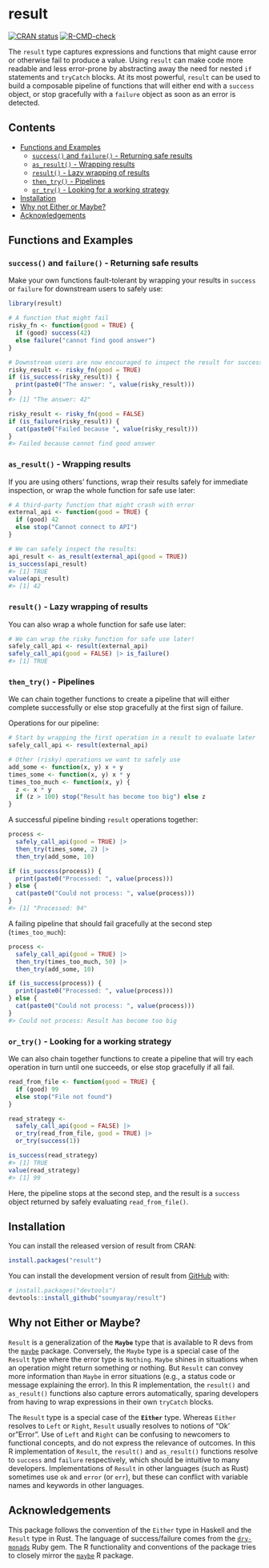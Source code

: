 
<!-- README.md is generated from README.Rmd. Please edit that file -->
<!-- Use devtools::build_readme() to render README.Rmd to README.md -->

# result

<!-- badges: start -->

[![CRAN
status](https://www.r-pkg.org/badges/version/result)](https://CRAN.R-project.org/package=result)
[![R-CMD-check](https://github.com/soumyaray/result/actions/workflows/R-CMD-check.yaml/badge.svg)](https://github.com/soumyaray/result/actions/workflows/R-CMD-check.yaml)
<!-- badges: end -->

The `result` type captures expressions and functions that might cause
error or otherwise fail to produce a value. Using `result` can make code
more readable and less error-prone by abstracting away the need for
nested `if` statements and `tryCatch` blocks. At its most powerful,
`result` can be used to build a composable pipeline of functions that
will either end with a `success` object, or stop gracefully with a
`failure` object as soon as an error is detected.

## Contents

- [Functions and Examples](#functions-and-examples)
  - [`success()` and `failure()` - Returning safe
    results](#success-and-failure---returning-safe-results)
  - [`as_result()` - Wrapping results](#as_result---wrapping-results)
  - [`result()` - Lazy wrapping of
    results](#result---lazy-wrapping-of-results)
  - [`then_try()` - Pipelines](#then_try---pipelines)
  - [`or_try()` - Looking for a working
    strategy](#or_try---looking-for-a-working-strategy)
- [Installation](#installation)
- [Why not Either or Maybe?](#why-not-either-or-maybe)
- [Acknowledgements](#acknowledgements)

## Functions and Examples

### `success()` and `failure()` - Returning safe results

Make your own functions fault-tolerant by wrapping your results in
`success` or `failure` for downstream users to safely use:

``` r
library(result)

# A function that might fail
risky_fn <- function(good = TRUE) {
  if (good) success(42)
  else failure("cannot find good answer")
}

# Downstream users are now encouraged to inspect the result for success
risky_result <- risky_fn(good = TRUE)
if (is_success(risky_result)) {
  print(paste0("The answer: ", value(risky_result)))
}
#> [1] "The answer: 42"

risky_result <- risky_fn(good = FALSE)
if (is_failure(risky_result)) {
  cat(paste0("Failed because ", value(risky_result)))
}
#> Failed because cannot find good answer
```

### `as_result()` - Wrapping results

If you are using others’ functions, wrap their results safely for
immediate inspection, or wrap the whole function for safe use later:

``` r
# A third-party function that might crash with error
external_api <- function(good = TRUE) {
  if (good) 42
  else stop("Cannot connect to API")
}

# We can safely inspect the results:
api_result <- as_result(external_api(good = TRUE))
is_success(api_result)
#> [1] TRUE
value(api_result)
#> [1] 42
```

### `result()` - Lazy wrapping of results

You can also wrap a whole function for safe use later:

``` r
# We can wrap the risky function for safe use later!
safely_call_api <- result(external_api)
safely_call_api(good = FALSE) |> is_failure()
#> [1] TRUE
```

### `then_try()` - Pipelines

We can chain together functions to create a pipeline that will either
complete successfully or else stop gracefully at the first sign of
failure.

Operations for our pipeline:

``` r
# Start by wrapping the first operation in a result to evaluate later
safely_call_api <- result(external_api)

# Other (risky) operations we want to safely use
add_some <- function(x, y) x + y
times_some <- function(x, y) x * y
times_too_much <- function(x, y) {
  z <- x * y
  if (z > 100) stop("Result has become too big") else z
}
```

A successful pipeline binding `result` operations together:

``` r
process <-
  safely_call_api(good = TRUE) |>
  then_try(times_some, 2) |>
  then_try(add_some, 10)

if (is_success(process)) {
  print(paste0("Processed: ", value(process)))
} else {
  cat(paste0("Could not process: ", value(process)))
}
#> [1] "Processed: 94"
```

A failing pipeline that should fail gracefully at the second step
(`times_too_much`):

``` r
process <-
  safely_call_api(good = TRUE) |>
  then_try(times_too_much, 50) |>
  then_try(add_some, 10)

if (is_success(process)) {
  print(paste0("Processed: ", value(process)))
} else {
  cat(paste0("Could not process: ", value(process)))
}
#> Could not process: Result has become too big
```

### `or_try()` - Looking for a working strategy

We can also chain together functions to create a pipeline that will try
each operation in turn until one succeeds, or else stop gracefully if
all fail.

``` r
read_from_file <- function(good = TRUE) {
  if (good) 99
  else stop("File not found")
}

read_strategy <-
  safely_call_api(good = FALSE) |>
  or_try(read_from_file, good = TRUE) |>
  or_try(success(1))

is_success(read_strategy)
#> [1] TRUE
value(read_strategy)
#> [1] 99
```

Here, the pipeline stops at the second step, and the result is a
`success` object returned by safely evaluating `read_from_file()`.

## Installation

You can install the released version of result from CRAN:

``` r
install.packages("result")
```

You can install the development version of result from
[GitHub](https://github.com/soumyaray/result) with:

``` r
# install.packages("devtools")
devtools::install_github("soumyaray/result")
```

## Why not Either or Maybe?

`Result` is a generalization of the **`Maybe`** type that is available
to R devs from the [`maybe`](https://github.com/armcn/maybe) package.
Conversely, the `Maybe` type is a special case of the `Result` type
where the error type is `Nothing`. `Maybe` shines in situations when an
operation might return something or nothing. But `Result` can convey
more information than `Maybe` in error situations (e.g., a status code
or message explaining the error). In this R implementation, the
`result()` and `as_result()` functions also capture errors
automatically, sparing developers from having to wrap expressions in
their own `tryCatch` blocks.

The `Result` type is a special case of the **`Either`** type. Whereas
`Either` resolves to `Left` or `Right`, `Result` usually resolves to
notions of “Ok’ or”Error”. Use of `Left` and `Right` can be confusing to
newcomers to functional concepts, and do not express the relevance of
outcomes. In this R implementation of `Result`, the `result()` and
`as_result()` functions resolve to `success` and `failure` respectively,
which should be intuitive to many developers. Implementations of
`Result` in other languages (such as Rust) sometimes use `ok` and
`error` (or `err`), but these can conflict with variable names and
keywords in other languages.

## Acknowledgements

This package follows the convention of the `Either` type in Haskell and
the `Result` type in Rust. The language of success/failure comes from
the [`dry-monads`](https://dry-rb.org/gems/dry-monads) Ruby gem. The R
functionality and conventions of the package tries to closely mirror the
[`maybe`](https://github.com/armcn/maybe) R package.
